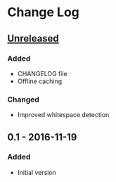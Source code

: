 # Change Log

## [Unreleased]
### Added
- CHANGELOG file
- Offline caching

### Changed
- Improved  whitespace detection

## 0.1 - 2016-11-19
### Added
- Initial version

[Unreleased]: https://github.com/GustavoFernandes/order-splitter/compare/v0.1...HEAD

